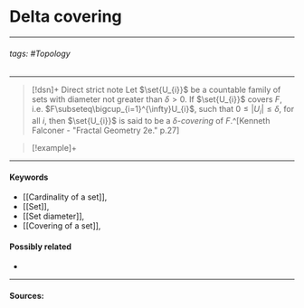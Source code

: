 # Delta covering
***
###### tags: #Topology 
***
>[!dsn]+ Direct strict note
>Let $\set{U_{i}}$ be a countable family of sets with diameter not greater than $\delta>0$. If $\set{U_{i}}$ covers $F$, i.e. $F\subseteq\bigcup_{i=1}^{\infty}U_{i}$, such that $0\le|U_{i}|\le\delta$, for all $i$, then $\set{U_{i}}$ is said to be a $\delta$*-covering* of $F$.^[Kenneth Falconer - "Fractal Geometry 2e." p.27]

>[!example]+ 
>
***
#### Keywords
- [[Cardinality of a set]],
- [[Set]],
- [[Set diameter]],
- [[Covering of a set]],
#### Possibly related
- 
***
#### Sources: